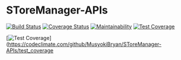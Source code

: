 # SToreManager-APIs

[![Build Status](https://travis-ci.org/MusyokiBryan/SToreManager-APIs.svg?branch=documentation-161356401)](https://travis-ci.org/MusyokiBryan/SToreManager-APIs)  [![Coverage Status](https://coveralls.io/repos/github/MusyokiBryan/SToreManager-APIs/badge.svg)](https://coveralls.io/github/MusyokiBryan/SToreManager-APIs)  [![Maintainability](https://api.codeclimate.com/v1/badges/c63a623d87c2cbf91ddb/maintainability)](https://codeclimate.com/github/MusyokiBryan/SToreManager-APIs/maintainability)  [![Test Coverage](https://api.codeclimate.com/v1/badges/a99a88d28ad37a79dbf6/test_coverage)](https://codeclimate.com/github/codeclimate/codeclimate/test_coverage)

[![Test Coverage](https://api.codeclimate.com/v1/badges/c63a623d87c2cbf91ddb/test_coverage)](https://codeclimate.com/github/MusyokiBryan/SToreManager-APIs/test_coverage







